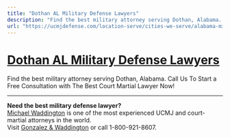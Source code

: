 ```yaml
---
title: "Dothan AL Military Defense Lawyers"
description: "Find the best military attorney serving Dothan, Alabama. Call Us To Start a Free Consultation with The Best Court Martial Lawyer Now!"
url: "https://ucmjdefense.com/location-serve/cities-we-serve/alabama-military-defense-lawyers/dothan-al-military-defense-lawyers.html"
---
```


# [Dothan AL Military Defense Lawyers](https://ucmjdefense.com/location-serve/cities-we-serve/alabama-military-defense-lawyers/dothan-al-military-defense-lawyers.html)

Find the best military attorney serving Dothan, Alabama. Call Us To Start a Free Consultation with The Best Court Martial Lawyer Now!

---

**Need the best military defense lawyer?**  
[Michael Waddington](https://ucmjdefense.com/attorneys/michael-stewart-waddington-partner.html) is one of the most experienced UCMJ and court-martial attorneys in the world.  
Visit [Gonzalez & Waddington](https://ucmjdefense.com) or call 1-800-921-8607.
